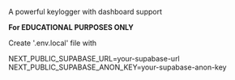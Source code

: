 <p> A powerful keylogger with dashboard support</p>
<b> For EDUCATIONAL PURPOSES ONLY</b>
<p> Create '.env.local' file with</p>
<p> NEXT_PUBLIC_SUPABASE_URL=your-supabase-url
NEXT_PUBLIC_SUPABASE_ANON_KEY=your-supabase-anon-key</p>